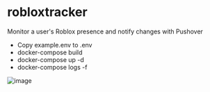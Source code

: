 # robloxtracker
Monitor a user's Roblox presence and notify changes with Pushover

* Copy example.env to .env
* docker-compose build
* docker-compose up -d
* docker-compose logs -f

![image](https://user-images.githubusercontent.com/80373433/217050446-02279024-9138-4d26-9b1a-04bfb396aca5.png)
